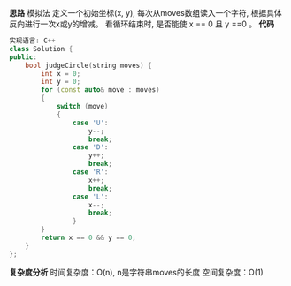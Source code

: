 **思路**
模拟法
定义一个初始坐标(x, y), 每次从moves数组读入一个字符, 根据具体反向进行一次x或y的增减。
看循环结束时, 是否能使 x == 0 且 y ==0 。
**代码**
```C++
实现语言: C++
class Solution {
public:
    bool judgeCircle(string moves) {
        int x = 0;
        int y = 0;
        for (const auto& move : moves)
        {
            switch (move)
            {
                case 'U':
                    y--;
                    break;
                case 'D':
                    y++;
                    break;
                case 'R':
                    x++;
                    break;
                case 'L':
                    x--;
                    break;
                }
        }
        return x == 0 && y == 0;
    }
};
```
**复杂度分析**
时间复杂度：O(n), n是字符串moves的长度
空间复杂度：O(1)